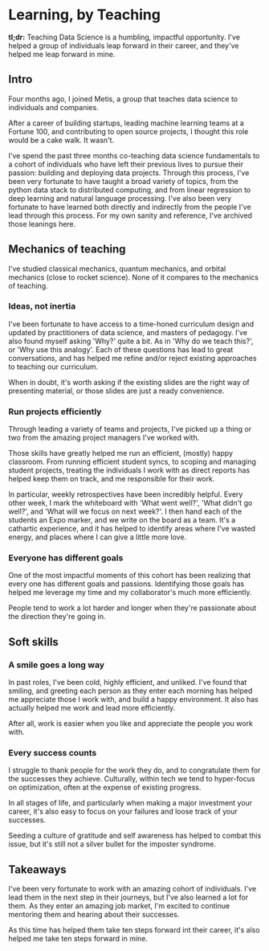 # Learning, by Teaching

**tl;dr:** Teaching Data Science is a humbling, impactful opportunity. I've helped a group of individuals leap forward in their career, and they've helped me leap forward in mine. 

## Intro

Four months ago, I joined Metis, a group that teaches data science to individuals and companies. 

After a career of building startups, leading machine learning teams at a Fortune 100, and contributing to open source projects, I thought this role would be a cake walk. It wasn't. 

I've spend the past three months co-teaching data science fundamentals to a cohort of individuals who have left their previous lives to pursue their passion: building and deploying data projects. Through this process, I've been very fortunate to have taught a broad variety of topics, from the python data stack to distributed computing, and from linear regression to deep learning and natural language processing. I've also been very fortunate to have learned both directly and indirectly from the people I've lead through this process. For my own sanity and reference, I've archived those leanings here.

## Mechanics of teaching

I've studied classical mechanics, quantum mechanics, and orbital mechanics (close to rocket science). None of it compares to the mechanics of teaching. 

### Ideas, not inertia

I've been fortunate to have access to a time-honed curriculum design and updated by practitioners of data science, and masters of pedagogy. I've also found myself asking 'Why?' quite a bit. As in 'Why do we teach this?', or 'Why use this analogy'. Each of these questions has lead to great conversations, and has helped me refine and/or reject existing approaches to teaching our curriculum. 

When in doubt, it's worth asking if the existing slides are the right way of presenting material, or those slides are just a ready convenience. 

### Run projects efficiently

Through leading a variety of teams and projects, I've picked up a thing or two from the amazing project managers I've worked with. 

Those skills have greatly helped me run an efficient, (mostly) happy classroom. From running efficient student syncs, to scoping and managing student projects, treating the individuals I work with as direct reports has helped keep them on track, and me responsible for their work. 

In particular, weekly retrospectives have been incredibly helpful. Every other week, I mark the whiteboard with 'What went well?', 'What didn't go well?', and 'What will we focus on next week?'. I then hand each of the students an Expo marker, and we write on the board as a team. It's a cathartic experience, and it has helped to identify areas where I've wasted energy, and places where I can give a little more love. 

### Everyone has different goals

One of the most impactful moments of this cohort has been realizing that every one has different goals and passions. Identifying those goals has helped me leverage my time and my collaborator's much more efficiently. 

People tend to work a lot harder and longer when they're passionate about the direction they're going in. 

## Soft skills

### A smile goes a long way

In past roles, I've been cold, highly efficient, and unliked. I've found that smiling, and greeting each person as they enter each morning has helped me appreciate those I work with, and build a happy environment. It also has actually helped me work and lead more efficiently. 

After all, work is easier when you like and appreciate the people you work with. 

### Every success counts

I struggle to thank people for the work they do, and to congratulate them for the successes they achieve. Culturally, within tech we tend to hyper-focus on optimization, often at the expense of existing progress. 

In all stages of life, and particularly when making a major investment your career, it's also easy to focus on your failures and loose track of your successes. 

Seeding a culture of gratitude and self awareness has helped to combat this issue, but it's still not a silver bullet for the imposter syndrome. 

## Takeaways

I've been very fortunate to work with an amazing cohort of individuals. I've lead them in the next step in their journeys, but I've also learned a lot for them. As they enter an amazing job market, I'm excited to continue mentoring them and hearing about their successes. 

As this time has helped them take ten steps forward int their career, it's also helped me take ten steps forward in mine. 